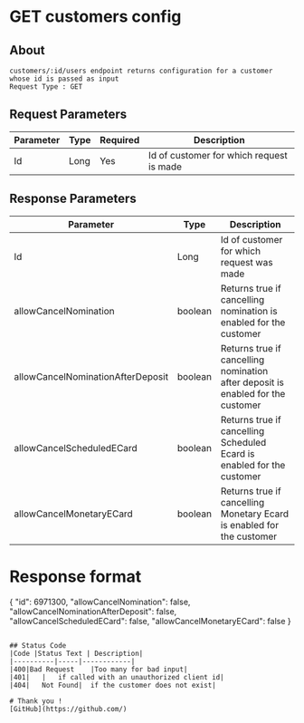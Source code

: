 # GET customers config 
## About
```
customers/:id/users endpoint returns configuration for a customer whose id is passed as input
Request Type : GET
```

## Request Parameters
|Parameter |Type |Required| Description|
|----------|-----|------------|------|
|Id|Long	|Yes|Id of customer for which request is made|


## Response Parameters
|Parameter |Type | Description|
|----------|-----|------------|
|Id|Long	|Id of customer for which request was made|
|allowCancelNomination|	boolean|	Returns true if cancelling nomination is enabled for the customer|
|allowCancelNominationAfterDeposit|	boolean|	Returns true if cancelling nomination after deposit is enabled for the customer|
|allowCancelScheduledECard|	boolean|	Returns true if cancelling Scheduled Ecard is enabled for the customer|
|allowCancelMonetaryECard|	boolean|	Returns true if cancelling Monetary Ecard is enabled for the customer|


# Response format
{ 
"id": 6971300, 
"allowCancelNomination": false, 
"allowCancelNominationAfterDeposit": false, 
"allowCancelScheduledECard": false, 
"allowCancelMonetaryECard": false 
}
```

## Status Code
|Code |Status Text | Description|
|----------|-----|------------|
|400|Bad Request	|Too many for bad input|
|401|	|	if called with an unauthorized client id|
|404|	Not Found|	if the customer does not exist|

# Thank you !
[GitHub](https://github.com/)

